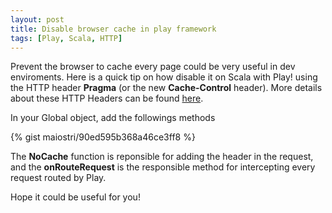 ```yaml
---
layout: post
title: Disable browser cache in play framework
tags: [Play, Scala, HTTP]
---
```


Prevent the browser to cache every page could be very useful in dev enviroments. Here is a quick tip on how disable it on Scala with Play! <!--more--> using the
HTTP header **Pragma** (or the new **Cache-Control** header).
More details about these HTTP Headers can be found [here](//http://www.w3.org/Protocols/rfc2616/rfc2616-sec14.html).

In your Global object, add the followings methods

{% gist maiostri/90ed595b368a46ce3ff8 %}

The **NoCache** function is reponsible for adding the header in the request, and the **onRouteRequest** is the
responsible method for intercepting every request routed by Play.

Hope it could be useful for you!

